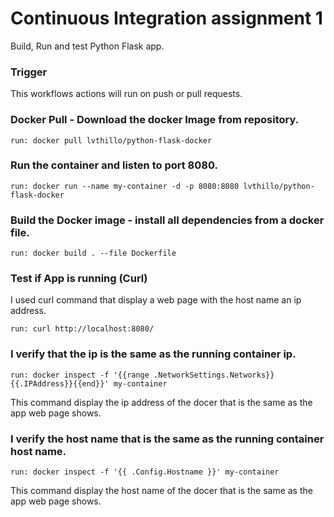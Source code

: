 # Continuous Integration assignment 1
Build, Run and test Python Flask app.

### Trigger
This workflows actions will run on push or pull requests.

### Docker Pull - Download the docker Image from repository.

```
run: docker pull lvthillo/python-flask-docker
```

### Run the container and listen to port 8080.

```
run: docker run --name my-container -d -p 8080:8080 lvthillo/python-flask-docker
```

### Build the Docker image - install all dependencies from a docker file.
```
run: docker build . --file Dockerfile 
```

### Test if App is running (Curl)
I used curl command that display a web page with the host name an ip address.
```
run: curl http://localhost:8080/
```

### I verify that the ip is the same as the running container ip.
```
run: docker inspect -f '{{range .NetworkSettings.Networks}}{{.IPAddress}}{{end}}' my-container
```
This command display the ip address of the docer that is the same as the app web page shows.

### I verify the host name that is the same as the running container host name.
```
run: docker inspect -f '{{ .Config.Hostname }}' my-container
```
This command display the host name of the docer that is the same as the app web page shows.
